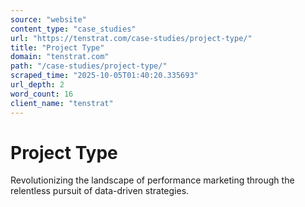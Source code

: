 ```yaml
---
source: "website"
content_type: "case_studies"
url: "https://tenstrat.com/case-studies/project-type/"
title: "Project Type"
domain: "tenstrat.com"
path: "/case-studies/project-type/"
scraped_time: "2025-10-05T01:40:20.335693"
url_depth: 2
word_count: 16
client_name: "tenstrat"
---
```


# Project Type

Revolutionizing the landscape of performance marketing through the relentless pursuit of data-driven strategies.